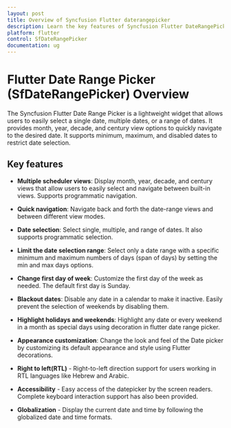 ```yaml
---
layout: post
title: Overview of Syncfusion Flutter daterangepicker
description: Learn the key features of Syncfusion Flutter DateRangePicker (SfDateRangePicker) widget and more details | Scheduler.
platform: flutter
control: SfDateRangePicker
documentation: ug
---
```


# Flutter Date Range Picker (SfDateRangePicker) Overview

The Syncfusion Flutter Date Range Picker is a lightweight widget that allows users to easily select a single date, multiple dates, or a range of dates. It provides month, year, decade, and century view options to quickly navigate to the desired date. It supports minimum, maximum, and disabled dates to restrict date selection.


## Key features

* **Multiple scheduler views**: Display month, year, decade, and century views that allow users to easily select and navigate between built-in views. Supports programmatic navigation.

* **Quick navigation**: Navigate back and forth the date-range views and between different view modes.

* **Date selection**: Select single, multiple, and range of dates. It also supports programmatic selection.

* **Limit the date selection range**: Select only a date range with a specific minimum and maximum numbers of days (span of days) by setting the min and max days options.

* **Change first day of week**: Customize the first day of the week as needed. The default first day is Sunday.

* **Blackout dates**: Disable any date in a calendar to make it inactive. Easily prevent the selection of weekends by disabling them.

* **Highlight holidays and weekends**: Highlight any date or every weekend in a month as special days using decoration in flutter date range picker.

* **Appearance customization**: Change the look and feel of the Date picker by customizing its default appearance and style using Flutter decorations.

* **Right to left(RTL)** - Right-to-left direction support for users working in RTL languages like Hebrew and Arabic.

* **Accessibility** - Easy access of the datepicker by the screen readers. Complete keyboard interaction support has also been provided.

* **Globalization** - Display the current date and time by following the globalized date and time formats.









